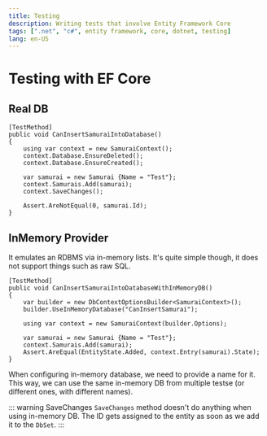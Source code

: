 ```yaml
---
title: Testing
description: Writing tests that involve Entity Framework Core
tags: [".net", "c#", entity framework, core, dotnet, testing]
lang: en-US
---
```


# Testing with EF Core

## Real DB

```csharpharp
[TestMethod]
public void CanInsertSamuraiIntoDatabase()
{
    using var context = new SamuraiContext();
    context.Database.EnsureDeleted();
    context.Database.EnsureCreated();

    var samurai = new Samurai {Name = "Test"};
    context.Samurais.Add(samurai);
    context.SaveChanges();
    
    Assert.AreNotEqual(0, samurai.Id);
}
```

## InMemory Provider

It emulates an RDBMS via in-memory lists. It's quite simple though, it does not
support things such as raw SQL.

```csharpharp{5}
[TestMethod]
public void CanInsertSamuraiIntoDatabaseWithInMemoryDB()
{
    var builder = new DbContextOptionsBuilder<SamuraiContext>();
    builder.UseInMemoryDatabase("CanInsertSamurai");
    
    using var context = new SamuraiContext(builder.Options);

    var samurai = new Samurai {Name = "Test"};
    context.Samurais.Add(samurai);
    Assert.AreEqual(EntityState.Added, context.Entry(samurai).State);
}
```

When configuring in-memory database, we need to provide a name for it. This way,
we can use the same in-memory DB from multiple testse (or different ones, with
different names).

::: warning SaveChanges
`SaveChanges` method doesn't do anything when using in-memory DB. The ID gets
assigned to the entity as soon as we add it to the `DbSet`.
:::